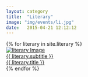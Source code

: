 ```yaml
---
layout: category
title:  "Literary"
image: "img/events/li.jpg"
date:   2015-04-21 12:12:12
---
```


<section class="no-padding" id="portfolio">
    <div class="container-fluid">
        <div class="row no-gutter">
            {% for literary in site.literary %}
                <div class="col-lg-4 col-sm-6">
                    <a href="{{ literary.url }}" class="portfolio-box">
                        <img src="{{ literary.image }}" class="img-responsive" alt="literary Image">
                        <div class="portfolio-box-caption">
                            <div class="portfolio-box-caption-content">
                                <div class="project-category text-faded">
                                    {{ literary.subtitle }}
                                </div>
                                <div class="project-name">
                                    {{ literary.title }}
                                </div>
                            </div>
                        </div>
                    </a>
                </div>
            {% endfor %}
        </div>
    </div>
</section>